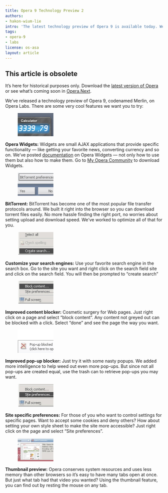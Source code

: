 ```yaml
---
title: Opera 9 Technology Preview 2
authors:
- hakon-wium-lie
intro: 'The latest technology preview of Opera 9 is available today. We’ve added several big features – including BitTorrent support and Widgets.'
tags:
- opera-9
- labs
license: os-asa
layout: article
---
```


## This article is obsolete

It’s here for historical purposes only. Download the [latest version of Opera][1] or see what’s coming soon in [Opera.Next][2].

[1]: http://www.opera.com/browser/
[2]: http://www.opera.com/browser/next/

We’ve released a technology preview of Opera 9, codenamed Merlin, on Opera Labs. There are some very cool features we want you to try:

<figure>
	<img src="/articles/opera-9-technology-preview-2/widgets.jpg" alt="Screenshot: Widgets">
</figure>

**Opera Widgets:** Widgets are small AJAX applications that provide specific functionality — like getting your favorite news, converting currency and so on. We’ve posted [documentation][4] on Opera Widgets — not only how to use them but also how to make them. Go to [My Opera Community][5] to download Widgets.

[4]: http://dev.opera.com/articles/tags/widgets
[5]: http://my.opera.com/community/customize/widgets/

<figure>
	<img src="/articles/opera-9-technology-preview-2/bittorrent.jpg" alt="Screenshot: BitTorrent">
</figure>

**BitTorrent:** BitTorrent has become one of the most popular file transfer protocols around. We built it right into the browser so you can download torrent files easily. No more hassle finding the right port, no worries about setting upload and download speed. We’ve worked to optimize all of that for you.

<figure>
	<img src="/articles/opera-9-technology-preview-2/search.jpg" alt="Screenshot: Create search">
</figure>

**Customize your search engines:** Use your favorite search engine in the search box. Go to the site you want and right click on the search field site and click on the search field. You will then be prompted to “create search”

<figure>
	<img src="/articles/opera-9-technology-preview-2/blockcontent.jpg" alt="Screenshot: Block content">
</figure>

**Improved content blocker:** Cosmetic surgery for Web pages. Just right click on a page and select “block content”. Any content not greyed out can be blocked with a click. Select “done” and see the page the way you want.

<figure>
	<img src="/articles/opera-9-technology-preview-2/blockpopups.jpg" alt="Screenshot: Block pop-ups">
</figure>

**Improved pop-up blocker:** Just try it with some nasty popups. We added more intelligence to help weed out even more pop-ups. But since not all pop-ups are created equal, use the trash can to retrieve pop-ups you may want.

<figure>
	<img src="/articles/opera-9-technology-preview-2/siteprefs.jpg" alt="Screenshot: Site preferences">
</figure>

**Site specific preferences:** For those of you who want to control settings for specific pages. Want to accept some cookies and deny others? How about setting your own style sheet to make the site more accessible? Just right click on the page and select “Site preferences”.

<figure>
	<img src="/articles/opera-9-technology-preview-2/thumbnails.jpg" alt="Screenshot: Thumbnail preview">
</figure>

**Thumbnail preview:** Opera conserves system resources and uses less memory than other browsers so it’s easy to have many tabs open at once. But just what tab had that video you wanted? Using the thumbnail feature, you can find out by resting the mouse on any tab.
